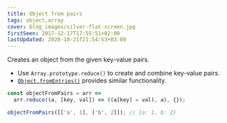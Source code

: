 ```yaml
---
title: Object from pairs
tags: object,array
cover: blog_images/silver-flat-screen.jpg
firstSeen: 2017-12-17T17:55:51+02:00
lastUpdated: 2020-10-21T21:54:53+03:00
---
```


Creates an object from the given key-value pairs.

- Use `Array.prototype.reduce()` to create and combine key-value pairs.
- [`Object.fromEntries()`](https://developer.mozilla.org/en-US/docs/Web/JavaScript/Reference/Global_Objects/Object/fromEntries) provides similar functionality.

```js
const objectFromPairs = arr =>
  arr.reduce((a, [key, val]) => ((a[key] = val), a), {});
```

```js
objectFromPairs([['a', 1], ['b', 2]]); // {a: 1, b: 2}
```
